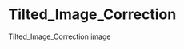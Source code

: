 # Tilted_Image_Correction
Tilted_Image_Correction
[image](https://github.com/kerong2002/Tilted_Image_Correction/blob/main/%E5%9C%96%E7%89%871.png)

